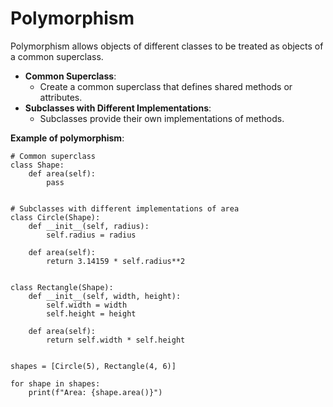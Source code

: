 # Polymorphism

Polymorphism allows objects of different classes to be treated as objects of a common superclass.

- **Common Superclass**:
  - Create a common superclass that defines shared methods or attributes.
- **Subclasses with Different Implementations**:
  - Subclasses provide their own implementations of methods.

**Example of polymorphism**:

```{code-block} python
# Common superclass
class Shape:
    def area(self):
        pass


# Subclasses with different implementations of area
class Circle(Shape):
    def __init__(self, radius):
        self.radius = radius

    def area(self):
        return 3.14159 * self.radius**2


class Rectangle(Shape):
    def __init__(self, width, height):
        self.width = width
        self.height = height

    def area(self):
        return self.width * self.height


shapes = [Circle(5), Rectangle(4, 6)]

for shape in shapes:
    print(f"Area: {shape.area()}")
```
